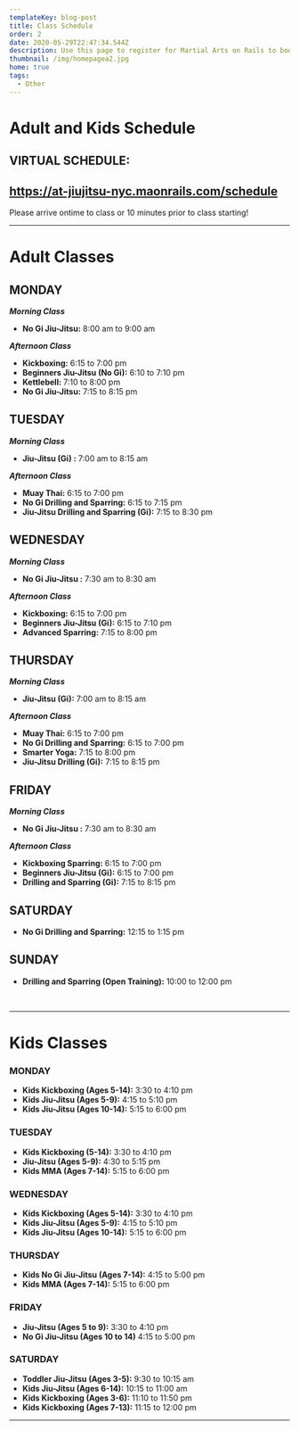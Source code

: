 ```yaml
---
templateKey: blog-post
title: Class Schedule
order: 2
date: 2020-05-29T22:47:34.544Z
description: Use this page to register for Martial Arts on Rails to book classes online.
thumbnail: /img/homepagea2.jpg
home: true
tags:
  - Other
---
```

# Adult and Kids Schedule

## VIRTUAL SCHEDULE:

## <https://at-jiujitsu-nyc.maonrails.com/schedule>

Please arrive ontime to class or 10 minutes prior to class starting!  

<script src="https://www.maonrails.com/js/widgets.js"></script>

<div class="maonrails-booking" attr-gym="DL7vA"></div>

- - -

# Adult Classes

## MONDAY

**_Morning Class_**

* **No Gi Jiu-Jitsu:** 8:00 am to 9:00 am

_**Afternoon Class**_

* **Kickboxing:** 6:15 to 7:00 pm
* **Beginners Jiu-Jitsu (No Gi):** 6:10 to 7:10 pm
* **Kettlebell:** 7:10 to 8:00 pm
* **No Gi Jiu-Jitsu:** 7:15 to 8:15 pm

## TUESDAY

**_Morning Class_**

* **Jiu-Jitsu (Gi) :** 7:00 am to 8:15 am

_**Afternoon Class**_

* **Muay Thai:** 6:15 to 7:00 pm
* **No Gi Drilling and Sparring:** 6:15 to 7:15 pm
* **Jiu-Jitsu Drilling and Sparring (Gi):** 7:15 to 8:30 pm

## WEDNESDAY

**_Morning Class_**

* **No Gi Jiu-Jitsu :** 7:30 am to 8:30 am

_**Afternoon Class**_

* **Kickboxing:** 6:15 to 7:00 pm
* **Beginners Jiu-Jitsu (Gi):** 6:15 to 7:10 pm
* **Advanced Sparring:** 7:15 to 8:00 pm

## THURSDAY

**_Morning Class_**

* **Jiu-Jitsu (Gi):** 7:00 am to 8:15 am

_**Afternoon Class**_

* **Muay Thai:** 6:15 to 7:00 pm
* **No Gi Drilling and Sparring:** 6:15 to 7:00 pm
* **Smarter Yoga:** 7:15 to 8:00 pm
* **Jiu-Jitsu Drilling (Gi):** 7:15 to 8:15 pm

## FRIDAY

**_Morning Class_**

* **No Gi Jiu-Jitsu :** 7:30 am to 8:30 am

_**Afternoon Class**_

* **Kickboxing Sparring:** 6:15 to 7:00 pm
* **Beginners Jiu-Jitsu (Gi):** 6:15 to 7:00 pm
* **Drilling and Sparring (Gi):** 7:15 to 8:15 pm

## SATURDAY

* **No Gi Drilling and Sparring:** 12:15 to 1:15 pm

## SUNDAY

* **Drilling and Sparring (Open Training):** 10:00 to 12:00 pm

<br>

- - -

# Kids Classes

### MONDAY

* **Kids Kickboxing (Ages 5-14):** 3:30 to 4:10 pm
* **Kids Jiu-Jitsu (Ages 5-9):** 4:15 to 5:10 pm
* **Kids Jiu-Jitsu (Ages 10-14):** 5:15 to 6:00 pm

### TUESDAY

* **Kids Kickboxing (5-14):** 3:30 to 4:10 pm
* **Jiu-Jitsu (Ages 5-9):** 4:30 to 5:15 pm
* **Kids MMA (Ages 7-14):** 5:15 to 6:00 pm 

### WEDNESDAY

* **Kids Kickboxing (Ages 5-14):** 3:30 to 4:10 pm
* **Kids Jiu-Jitsu (Ages 5-9):** 4:15 to 5:10 pm
* **Kids Jiu-Jitsu (Ages 10-14):** 5:15 to 6:00 pm

### THURSDAY

* **Kids No Gi Jiu-Jitsu (Ages 7-14):** 4:15 to 5:00 pm 
* **Kids MMA (Ages 7-14):** 5:15 to 6:00 pm 

### FRIDAY

* **Jiu-Jitsu (Ages 5 to 9):** 3:30 to 4:10 pm
* **No Gi Jiu-Jitsu (Ages 10 to 14)** 4:15 to 5:00 pm

### SATURDAY

* **Toddler Jiu-Jitsu (Ages 3-5):** 9:30 to 10:15 am
* **Kids Jiu-Jitsu (Ages 6-14):** 10:15 to 11:00 am
* **Kids Kickboxing (Ages 3-6):** 11:10 to 11:50 pm
* **Kids Kickboxing (Ages 7-13):** 11:15 to 12:00 pm

- - -
